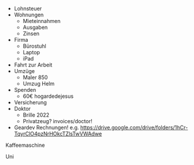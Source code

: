 - Lohnsteuer
- Wohnungen
   - Mieteinnahmen
   - Ausgaben
   - Zinsen
- Firma
   - Bürostuhl
   - Laptop
   - iPad
- Fahrt zur Arbeit
- Umzüge
   - Maler 850
   - Umzug Helm
- Spenden
   - 60€ hogardedejesus
- Versicherung
- Doktor
   - Brille 2022
   - Privatzeug? invoices/doctor!
- Geardev Rechnungen! e.g. https://drive.google.com/drive/folders/1hCr-TqyrClO4pzNrHOkcTZlsTwVWAdwe

Kaffeemaschine

Uni



